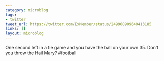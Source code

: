 ```yaml
---
category: microblog
tags:
- twitter
tweet_url: https://twitter.com/ExMember/status/249968909640413185
links: []
layout: microblog
---
```

One second left in a tie game and you have the ball on your own 35. Don't you throw the Hail Mary? #football
